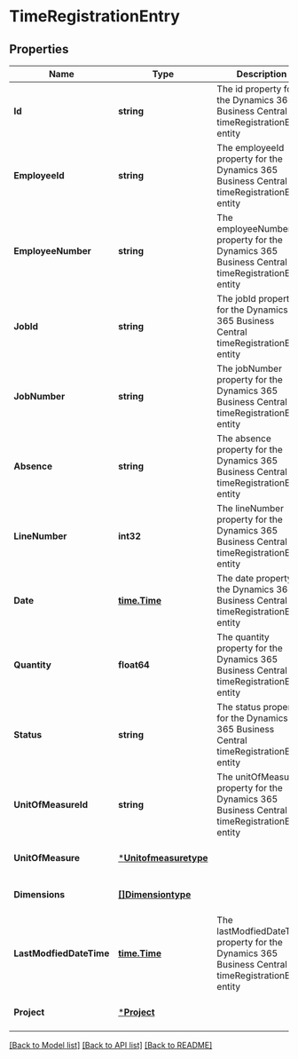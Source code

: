 # TimeRegistrationEntry

## Properties
Name | Type | Description | Notes
------------ | ------------- | ------------- | -------------
**Id** | **string** | The id property for the Dynamics 365 Business Central timeRegistrationEntry entity | [optional] [default to null]
**EmployeeId** | **string** | The employeeId property for the Dynamics 365 Business Central timeRegistrationEntry entity | [optional] [default to null]
**EmployeeNumber** | **string** | The employeeNumber property for the Dynamics 365 Business Central timeRegistrationEntry entity | [optional] [default to null]
**JobId** | **string** | The jobId property for the Dynamics 365 Business Central timeRegistrationEntry entity | [optional] [default to null]
**JobNumber** | **string** | The jobNumber property for the Dynamics 365 Business Central timeRegistrationEntry entity | [optional] [default to null]
**Absence** | **string** | The absence property for the Dynamics 365 Business Central timeRegistrationEntry entity | [optional] [default to null]
**LineNumber** | **int32** | The lineNumber property for the Dynamics 365 Business Central timeRegistrationEntry entity | [optional] [default to null]
**Date** | [**time.Time**](time.Time.md) | The date property for the Dynamics 365 Business Central timeRegistrationEntry entity | [optional] [default to null]
**Quantity** | **float64** | The quantity property for the Dynamics 365 Business Central timeRegistrationEntry entity | [optional] [default to null]
**Status** | **string** | The status property for the Dynamics 365 Business Central timeRegistrationEntry entity | [optional] [default to null]
**UnitOfMeasureId** | **string** | The unitOfMeasureId property for the Dynamics 365 Business Central timeRegistrationEntry entity | [optional] [default to null]
**UnitOfMeasure** | [***Unitofmeasuretype**](unitofmeasuretype.md) |  | [optional] [default to null]
**Dimensions** | [**[]Dimensiontype**](dimensiontype.md) |  | [optional] [default to null]
**LastModfiedDateTime** | [**time.Time**](time.Time.md) | The lastModfiedDateTime property for the Dynamics 365 Business Central timeRegistrationEntry entity | [optional] [default to null]
**Project** | [***Project**](project.md) |  | [optional] [default to null]

[[Back to Model list]](../README.md#documentation-for-models) [[Back to API list]](../README.md#documentation-for-api-endpoints) [[Back to README]](../README.md)


